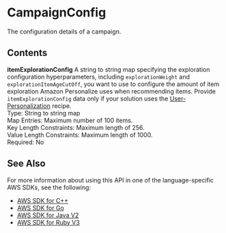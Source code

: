 # CampaignConfig<a name="API_CampaignConfig"></a>

The configuration details of a campaign\.

## Contents<a name="API_CampaignConfig_Contents"></a>

 **itemExplorationConfig**   <a name="personalize-Type-CampaignConfig-itemExplorationConfig"></a>
A string to string map specifying the exploration configuration hyperparameters, including `explorationWeight` and `explorationItemAgeCutOff`, you want to use to configure the amount of item exploration Amazon Personalize uses when recommending items\. Provide `itemExplorationConfig` data only if your solution uses the [User\-Personalization](https://docs.aws.amazon.com/personalize/latest/dg/native-recipe-new-item-USER_PERSONALIZATION.html) recipe\.  
Type: String to string map  
Map Entries: Maximum number of 100 items\.  
Key Length Constraints: Maximum length of 256\.  
Value Length Constraints: Maximum length of 1000\.  
Required: No

## See Also<a name="API_CampaignConfig_SeeAlso"></a>

For more information about using this API in one of the language\-specific AWS SDKs, see the following:
+  [ AWS SDK for C\+\+](https://docs.aws.amazon.com/goto/SdkForCpp/personalize-2018-05-22/CampaignConfig) 
+  [ AWS SDK for Go](https://docs.aws.amazon.com/goto/SdkForGoV1/personalize-2018-05-22/CampaignConfig) 
+  [ AWS SDK for Java V2](https://docs.aws.amazon.com/goto/SdkForJavaV2/personalize-2018-05-22/CampaignConfig) 
+  [ AWS SDK for Ruby V3](https://docs.aws.amazon.com/goto/SdkForRubyV3/personalize-2018-05-22/CampaignConfig) 